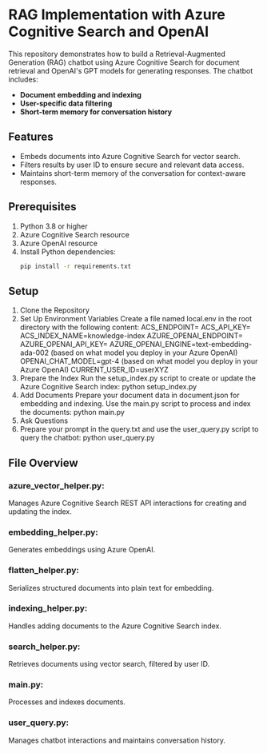 # RAG Implementation with Azure Cognitive Search and OpenAI

This repository demonstrates how to build a Retrieval-Augmented Generation (RAG) chatbot using Azure Cognitive Search for document retrieval and OpenAI's GPT models for generating responses. The chatbot includes:
- **Document embedding and indexing**
- **User-specific data filtering**
- **Short-term memory for conversation history**

## Features
- Embeds documents into Azure Cognitive Search for vector search.
- Filters results by user ID to ensure secure and relevant data access.
- Maintains short-term memory of the conversation for context-aware responses.

## Prerequisites
1. Python 3.8 or higher
2. Azure Cognitive Search resource
3. Azure OpenAI resource
4. Install Python dependencies:
   ```bash
   pip install -r requirements.txt

## Setup
1. Clone the Repository
2. Set Up Environment Variables
Create a file named local.env in the root directory with the following content: 
ACS_ENDPOINT=<Your Azure Cognitive Search Endpoint> 
ACS_API_KEY=<Your Azure Cognitive Search API Key> 
ACS_INDEX_NAME=knowledge-index 
AZURE_OPENAI_ENDPOINT=<Your Azure OpenAI Endpoint> 
AZURE_OPENAI_API_KEY=<Your Azure OpenAI API Key> 
AZURE_OPENAI_ENGINE=text-embedding-ada-002 (based on what model you deploy in your Azure OpenAI) 
OPENAI_CHAT_MODEL=gpt-4 (based on what model you deploy in your Azure OpenAI) 
CURRENT_USER_ID=userXYZ 
3. Prepare the Index 
Run the setup_index.py script to create or update the Azure Cognitive Search index: 
python setup_index.py 
4. Add Documents 
Prepare your document data in document.json for embedding and indexing. Use the main.py script to process and index the documents: 
python main.py 
5. Ask Questions 
6. Prepare your prompt in the query.txt and use the user_query.py script to query the chatbot: 
python user_query.py 

## File Overview
### azure_vector_helper.py: 
Manages Azure Cognitive Search REST API interactions for creating and updating the index.
### embedding_helper.py: 
Generates embeddings using Azure OpenAI.
### flatten_helper.py: 
Serializes structured documents into plain text for embedding.
### indexing_helper.py: 
Handles adding documents to the Azure Cognitive Search index.
### search_helper.py: 
Retrieves documents using vector search, filtered by user ID.
### main.py: 
Processes and indexes documents.
### user_query.py: 
Manages chatbot interactions and maintains conversation history.
